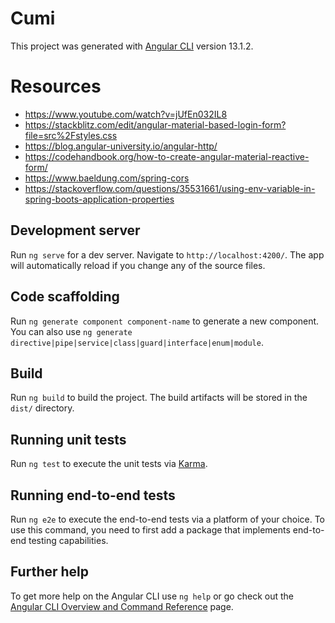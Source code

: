 # Cumi

This project was generated with [Angular CLI](https://github.com/angular/angular-cli) version 13.1.2.


# Resources
- https://www.youtube.com/watch?v=jUfEn032IL8
- https://stackblitz.com/edit/angular-material-based-login-form?file=src%2Fstyles.css
- https://blog.angular-university.io/angular-http/
- https://codehandbook.org/how-to-create-angular-material-reactive-form/
- https://www.baeldung.com/spring-cors
- https://stackoverflow.com/questions/35531661/using-env-variable-in-spring-boots-application-properties

## Development server

Run `ng serve` for a dev server. Navigate to `http://localhost:4200/`. The app will automatically reload if you change any of the source files.

## Code scaffolding

Run `ng generate component component-name` to generate a new component. You can also use `ng generate directive|pipe|service|class|guard|interface|enum|module`.

## Build

Run `ng build` to build the project. The build artifacts will be stored in the `dist/` directory.

## Running unit tests

Run `ng test` to execute the unit tests via [Karma](https://karma-runner.github.io).

## Running end-to-end tests

Run `ng e2e` to execute the end-to-end tests via a platform of your choice. To use this command, you need to first add a package that implements end-to-end testing capabilities.

## Further help

To get more help on the Angular CLI use `ng help` or go check out the [Angular CLI Overview and Command Reference](https://angular.io/cli) page.
